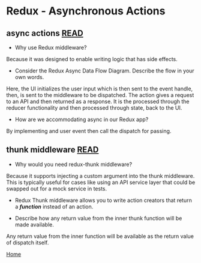 # Redux - Asynchronous Actions

## async actions [READ](https://redux.js.org/advanced/asyncactions)

- Why use Redux middleware?

Because it was designed to enable writing logic that has side effects.

- Consider the Redux Async Data Flow Diagram. Describe the flow in your own words.

Here, the UI initializes the user input which is then sent to the event handle, then, is sent to the middleware to be dispatched. The action gives a request to an API and then returned as a response. It is the processed through the reducer functionality and then processed through state, back to the UI.

- How are we accommodating async in our Redux app?

By implementing and user event then call the dispatch for passing.

## thunk middleware [READ](https://github.com/reduxjs/redux-thunk)

- Why would you need redux-thunk middleware?

Because it supports injecting a custom argument into the thunk middleware. This is typically useful for cases like using an API service layer that could be swapped out for a mock service in tests.

- Redux Thunk middleware allows you to write action creators that return a ***function***  instead of an action.

- Describe how any return value from the inner thunk function will be made available.

Any return value from the inner function will be available as the return value of dispatch itself.

[Home](https://keelen-fisher.github.io/new-repository/)
